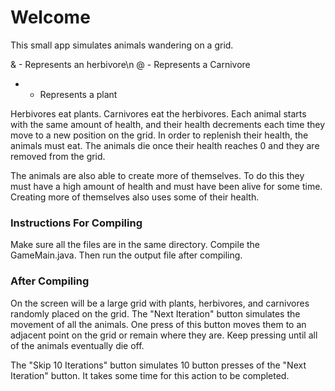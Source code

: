 # Welcome #

This small app simulates animals wandering on a grid.

& - Represents an herbivore\n
@ - Represents a Carnivore
* - Represents a plant

Herbivores eat plants. Carnivores eat the herbivores. Each animal starts with the same amount of health, and their health decrements each time they move to a new position on the grid. In order to replenish their health, the animals must eat. The animals die once their health reaches 0 and they are removed from the grid.

The animals are also able to create more of themselves. To do this they must have a high amount of health and must have been alive for some time. Creating more of themselves also uses some of their health.

### Instructions For Compiling ###

Make sure all the files are in the same directory. Compile the GameMain.java. Then run the output file after compiling. 

### After Compiling ###

On the screen will be a large grid with plants, herbivores, and carnivores randomly placed on the grid. The "Next Iteration" button simulates the movement of all the animals. One press of this button moves them to an adjacent point on the grid or remain where they are. Keep pressing until all of the animals eventually die off.

The "Skip 10 Iterations" button simulates 10 button presses of the "Next Iteration" button. It takes some time for this action to be completed.